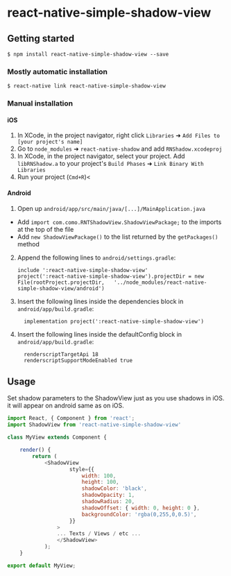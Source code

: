 
# react-native-simple-shadow-view

## Getting started

`$ npm install react-native-simple-shadow-view --save`

### Mostly automatic installation

`$ react-native link react-native-simple-shadow-view`

### Manual installation


#### iOS

1. In XCode, in the project navigator, right click `Libraries` ➜ `Add Files to [your project's name]`
2. Go to `node_modules` ➜ `react-native-shadow` and add `RNShadow.xcodeproj`
3. In XCode, in the project navigator, select your project. Add `libRNShadow.a` to your project's `Build Phases` ➜ `Link Binary With Libraries`
4. Run your project (`Cmd+R`)<

#### Android

1. Open up `android/app/src/main/java/[...]/MainApplication.java`
  - Add `import com.como.RNTShadowView.ShadowViewPackage;` to the imports at the top of the file
  - Add `new ShadowViewPackage()` to the list returned by the `getPackages()` method
2. Append the following lines to `android/settings.gradle`:
  	```
  	include ':react-native-simple-shadow-view'
  	project(':react-native-simple-shadow-view').projectDir = new File(rootProject.projectDir, 	'../node_modules/react-native-simple-shadow-view/android')
  	```
3. Insert the following lines inside the dependencies block in `android/app/build.gradle`:
  	```
      implementation project(':react-native-simple-shadow-view')
  	```
4. Insert the following lines inside the defaultConfig block in `android/app/build.gradle`:
  	```
      renderscriptTargetApi 18
      renderscriptSupportModeEnabled true
  	```


## Usage

Set shadow parameters to the ShadowView just as you use shadows in iOS. it will appear on android same as on iOS.

```javascript
import React, { Component } from 'react';
import ShadowView from 'react-native-simple-shadow-view'

class MyView extends Component {

	render() {
		return (
			<ShadowView
					style={{
						width: 100,
						height: 100,
						shadowColor: 'black',
						shadowOpacity: 1,
						shadowRadius: 20,
						shadowOffset: { width: 0, height: 0 },
						backgroundColor: 'rgba(0,255,0,0.5)',
					}}
				>
				... Texts / Views / etc ...
				</ShadowView>
			);
	}

export default MyView;
```
